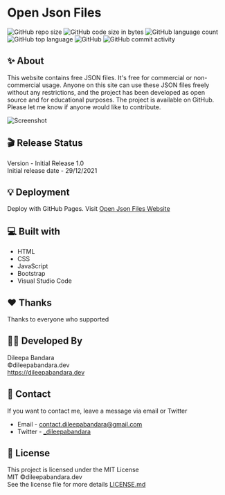 # Open Json Files

![GitHub repo size](https://img.shields.io/github/repo-size/dileepabandara/openjsonfiles?color=red&label=repository%20size)
![GitHub code size in bytes](https://img.shields.io/github/languages/code-size/dileepabandara/openjsonfiles?color=red)
![GitHub language count](https://img.shields.io/github/languages/count/dileepabandara/openjsonfiles)
![GitHub top language](https://img.shields.io/github/languages/top/dileepabandara/openjsonfiles)
![GitHub](https://img.shields.io/github/license/dileepabandara/openjsonfiles?color=yellow)
![GitHub commit activity](https://img.shields.io/github/commit-activity/m/dileepabandara/openjsonfiles?color=brightgreen&label=commits)

## ✨ About

This website contains free JSON files. It's free for commercial or non-commercial usage. Anyone on this site can use these JSON files freely without any restrictions, and the project has been developed as open source and for educational purposes. The project is available on GitHub. Please let me know if anyone would like to contribute.

![Screenshot](https://user-images.githubusercontent.com/80202913/189808021-129f5691-108c-45cd-8e5c-3f6104b74c73.png)

## 🎬 Release Status

Version - Initial Release 1.0  
Initial release date - 29/12/2021

## 💡 Deployment

Deploy with GitHub Pages. Visit [Open Json Files Website](https://dileepabandara.github.io/openjsonfiles//)

## 💻 Built with

- HTML
- CSS
- JavaScript
- Bootstrap
- Visual Studio Code

## ❤️ Thanks

Thanks to everyone who supported

## 👨‍💻 Developed By

Dileepa Bandara  
©dileepabandara.dev  
<https://dileepabandara.dev>

## 💬 Contact

If you want to contact me, leave a message via email or Twitter

- Email - <contact.dileepabandara@gmail.com>
- Twitter - [_dileepabandara](https://twitter.com/_dileepabandara)

## 📜 License

This project is licensed under the MIT License  
MIT ©dileepabandara.dev  
See the license file for more details [LICENSE.md](https://github.com/dileepabandara/openjsonfiles/blob/main/LICENSE)
